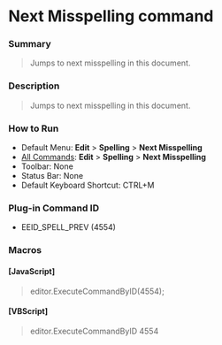 # Next Misspelling command

### Summary

> Jumps to next misspelling in this document.

### Description

> Jumps to next misspelling in this document.

### How to Run

- Default Menu: **Edit** \> **Spelling** \> **Next Misspelling**
- [All Commands](../tools/all_commands): **Edit** \> **Spelling** \> **Next Misspelling**
- Toolbar: None
- Status Bar: None
- Default Keyboard Shortcut: CTRL+M

### Plug-in Command ID

- EEID\_SPELL\_PREV (4554)

### Macros

#### \[JavaScript\]

> editor.ExecuteCommandByID(4554);

#### \[VBScript\]

> editor.ExecuteCommandByID 4554
